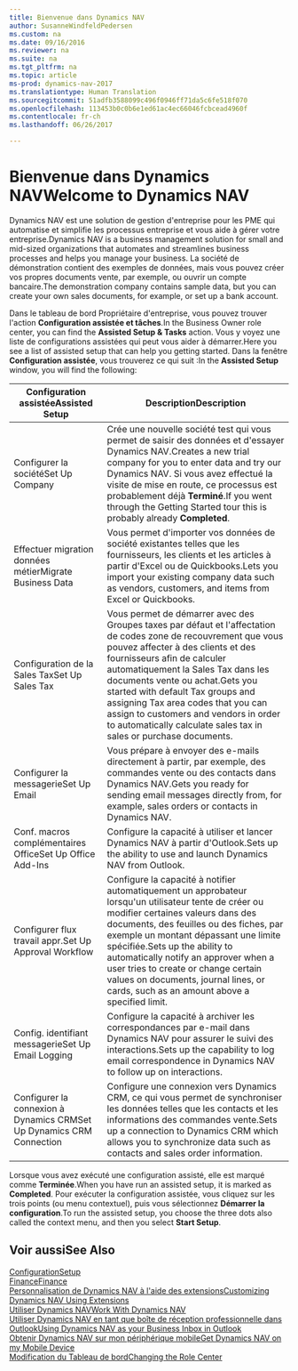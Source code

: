 ```yaml
---
title: Bienvenue dans Dynamics NAV
author: SusanneWindfeldPedersen
ms.custom: na
ms.date: 09/16/2016
ms.reviewer: na
ms.suite: na
ms.tgt_pltfrm: na
ms.topic: article
ms-prod: dynamics-nav-2017
ms.translationtype: Human Translation
ms.sourcegitcommit: 51adfb3588099c496f0946ff71da5c6fe518f070
ms.openlocfilehash: 113453b0c0b6e1ed61ac4ec66046fcbcead4960f
ms.contentlocale: fr-ch
ms.lasthandoff: 06/26/2017

---
```


# <a name="welcome-to-dynamics-nav"></a><span data-ttu-id="6335a-102">Bienvenue dans Dynamics NAV</span><span class="sxs-lookup"><span data-stu-id="6335a-102">Welcome to Dynamics NAV</span></span>

<span data-ttu-id="6335a-103">Dynamics NAV est une solution de gestion d'entreprise pour les PME qui automatise et simplifie les processus entreprise et vous aide à gérer votre entreprise.</span><span class="sxs-lookup"><span data-stu-id="6335a-103">Dynamics NAV is a business management solution for small and mid-sized organizations that automates and streamlines business processes and helps you manage your business.</span></span> <span data-ttu-id="6335a-104">La société de démonstration contient des exemples de données, mais vous pouvez créer vos propres documents vente, par exemple, ou ouvrir un compte bancaire.</span><span class="sxs-lookup"><span data-stu-id="6335a-104">The demonstration company contains sample data, but you can create your own sales documents, for example, or set up a bank account.</span></span>  

<span data-ttu-id="6335a-105">Dans le tableau de bord Propriétaire d'entreprise, vous pouvez trouver l'action **Configuration assistée et tâches**.</span><span class="sxs-lookup"><span data-stu-id="6335a-105">In the Business Owner role center, you can find the **Assisted Setup & Tasks** action.</span></span> <span data-ttu-id="6335a-106">Vous y voyez une liste de configurations assistées qui peut vous aider à démarrer.</span><span class="sxs-lookup"><span data-stu-id="6335a-106">Here you see a list of assisted setup that can help you getting started.</span></span> <span data-ttu-id="6335a-107">Dans la fenêtre **Configuration assistée**, vous trouverez ce qui suit :</span><span class="sxs-lookup"><span data-stu-id="6335a-107">In the **Assisted Setup** window, you will find the following:</span></span>

|<span data-ttu-id="6335a-108">Configuration assistée</span><span class="sxs-lookup"><span data-stu-id="6335a-108">Assisted Setup</span></span>           |<span data-ttu-id="6335a-109">Description</span><span class="sxs-lookup"><span data-stu-id="6335a-109">Description</span></span>                                                                                      |
|-------------------------|-------------------------------------------------------------------------------------------------|
|<span data-ttu-id="6335a-110">Configurer la société</span><span class="sxs-lookup"><span data-stu-id="6335a-110">Set Up Company</span></span>           |<span data-ttu-id="6335a-111">Crée une nouvelle société test qui vous permet de saisir des données et d'essayer Dynamics NAV.</span><span class="sxs-lookup"><span data-stu-id="6335a-111">Creates a new trial company for you to enter data and try our Dynamics NAV.</span></span> <span data-ttu-id="6335a-112">Si vous avez effectué la visite de mise en route, ce processus est probablement déjà **Terminé**.</span><span class="sxs-lookup"><span data-stu-id="6335a-112">If you went through the Getting Started tour this is probably already **Completed**.</span></span> |
|<span data-ttu-id="6335a-113">Effectuer migration données métier</span><span class="sxs-lookup"><span data-stu-id="6335a-113">Migrate Business Data</span></span>    |<span data-ttu-id="6335a-114">Vous permet d'importer vos données de société existantes telles que les fournisseurs, les clients et les articles à partir d'Excel ou de Quickbooks.</span><span class="sxs-lookup"><span data-stu-id="6335a-114">Lets you import your existing company data such as vendors, customers, and items from Excel or Quickbooks.</span></span>|
|<span data-ttu-id="6335a-115">Configuration de la Sales Tax</span><span class="sxs-lookup"><span data-stu-id="6335a-115">Set Up Sales Tax</span></span>         |<span data-ttu-id="6335a-116">Vous permet de démarrer avec des Groupes taxes par défaut et l'affectation de codes zone de recouvrement que vous pouvez affecter à des clients et des fournisseurs afin de calculer automatiquement la Sales Tax dans les documents vente ou achat.</span><span class="sxs-lookup"><span data-stu-id="6335a-116">Gets you started with default Tax groups and assigning Tax area codes that you can assign to customers and vendors in order to automatically calculate sales tax in sales or purchase documents.</span></span>|
|<span data-ttu-id="6335a-117">Configurer la messagerie</span><span class="sxs-lookup"><span data-stu-id="6335a-117">Set Up Email</span></span>             |<span data-ttu-id="6335a-118">Vous prépare à envoyer des e-mails directement à partir, par exemple, des commandes vente ou des contacts dans Dynamics NAV.</span><span class="sxs-lookup"><span data-stu-id="6335a-118">Gets you ready for sending email messages directly from, for example, sales orders or contacts in Dynamics NAV.</span></span>|
|<span data-ttu-id="6335a-119">Conf. macros complémentaires Office</span><span class="sxs-lookup"><span data-stu-id="6335a-119">Set Up Office Add-Ins</span></span>    |<span data-ttu-id="6335a-120">Configure la capacité à utiliser et lancer Dynamics NAV à partir d'Outlook.</span><span class="sxs-lookup"><span data-stu-id="6335a-120">Sets up the ability to use and launch Dynamics NAV from Outlook.</span></span>|
|<span data-ttu-id="6335a-121">Configurer flux travail appr.</span><span class="sxs-lookup"><span data-stu-id="6335a-121">Set Up Approval Workflow</span></span>|<span data-ttu-id="6335a-122">Configure la capacité à notifier automatiquement un approbateur lorsqu'un utilisateur tente de créer ou modifier certaines valeurs dans des documents, des feuilles ou des fiches, par exemple un montant dépassant une limite spécifiée.</span><span class="sxs-lookup"><span data-stu-id="6335a-122">Sets up the ability to automatically notify an approver when a user tries to create or change certain values on documents, journal lines, or cards, such as an amount above a specified limit.</span></span>|
|<span data-ttu-id="6335a-123">Config. identifiant messagerie</span><span class="sxs-lookup"><span data-stu-id="6335a-123">Set Up Email Logging</span></span>     |<span data-ttu-id="6335a-124">Configure la capacité à archiver les correspondances par e-mail dans Dynamics NAV pour assurer le suivi des interactions.</span><span class="sxs-lookup"><span data-stu-id="6335a-124">Sets up the capability to log email correspondence in Dynamics NAV to follow up on interactions.</span></span>|
|<span data-ttu-id="6335a-125">Configurer la connexion à Dynamics CRM</span><span class="sxs-lookup"><span data-stu-id="6335a-125">Set Up Dynamics CRM Connection</span></span>|<span data-ttu-id="6335a-126">Configure une connexion vers Dynamics CRM, ce qui vous permet de synchroniser les données telles que les contacts et les informations des commandes vente.</span><span class="sxs-lookup"><span data-stu-id="6335a-126">Sets up a connection to Dynamics CRM which allows you to synchronize data such as contacts and sales order information.</span></span>|

<span data-ttu-id="6335a-127">Lorsque vous avez exécuté une configuration assisté, elle est marqué comme **Terminée**.</span><span class="sxs-lookup"><span data-stu-id="6335a-127">When you have run an assisted setup, it is marked as **Completed**.</span></span> <span data-ttu-id="6335a-128">Pour exécuter la configuration assistée, vous cliquez sur les trois points (ou menu contextuel), puis vous sélectionnez **Démarrer la configuration**.</span><span class="sxs-lookup"><span data-stu-id="6335a-128">To run the assisted setup, you choose the three dots also called the context menu, and then you select **Start Setup**.</span></span>


## <a name="see-also"></a><span data-ttu-id="6335a-129">Voir aussi</span><span class="sxs-lookup"><span data-stu-id="6335a-129">See Also</span></span>
[<span data-ttu-id="6335a-130">Configuration</span><span class="sxs-lookup"><span data-stu-id="6335a-130">Setup</span></span>](setup.md)  
[<span data-ttu-id="6335a-131">Finance</span><span class="sxs-lookup"><span data-stu-id="6335a-131">Finance</span></span>](finance-setup.md)  
[<span data-ttu-id="6335a-132">Personnalisation de Dynamics NAV à l'aide des extensions</span><span class="sxs-lookup"><span data-stu-id="6335a-132">Customizing Dynamics NAV Using Extensions</span></span>](ui-extensions.md)  
[<span data-ttu-id="6335a-133">Utiliser Dynamics NAV</span><span class="sxs-lookup"><span data-stu-id="6335a-133">Work With Dynamics NAV</span></span>](ui-work-product.md)  
[<span data-ttu-id="6335a-134">Utiliser Dynamics NAV en tant que boîte de réception professionnelle dans Outlook</span><span class="sxs-lookup"><span data-stu-id="6335a-134">Using Dynamics NAV as your Business Inbox in Outlook</span></span>](across-outlook.md)  
[<span data-ttu-id="6335a-135">Obtenir Dynamics NAV sur mon périphérique mobile</span><span class="sxs-lookup"><span data-stu-id="6335a-135">Get Dynamics NAV on my Mobile Device</span></span>](install-mobile-app.md)  
[<span data-ttu-id="6335a-136">Modification du Tableau de bord</span><span class="sxs-lookup"><span data-stu-id="6335a-136">Changing the Role Center</span></span>](ui-change-role.md)  


